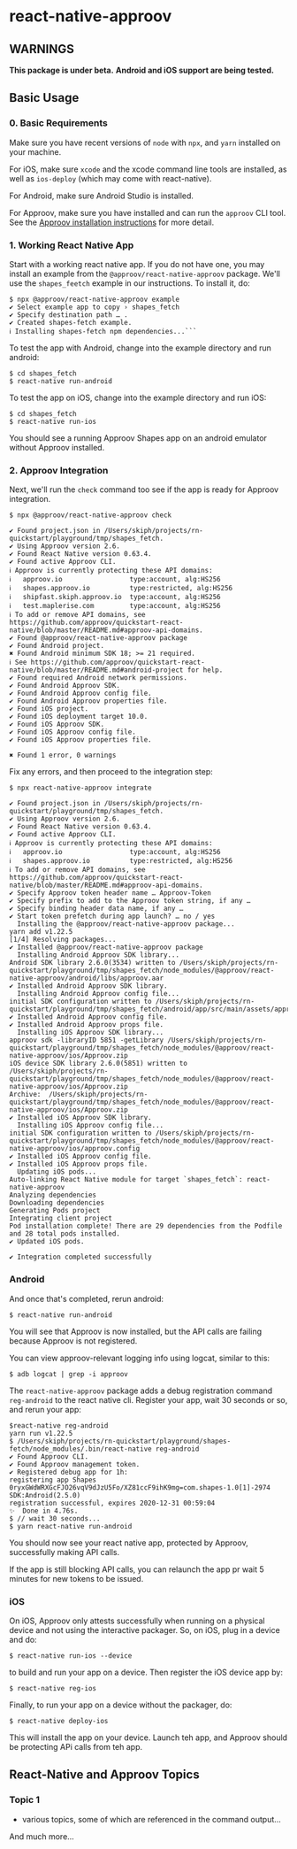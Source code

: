 # react-native-approov

## WARNINGS

**This package is under beta.**
**Android and iOS support are being tested.**

## Basic Usage

### 0. Basic Requirements

Make sure you have recent versions of `node` with `npx`, and `yarn` installed on your machine.

For iOS, make sure `xcode` and the xcode command line tools are installed, as well as `ios-deploy` (which may come with react-native).

For Android, make sure Android Studio is installed.

For Approov, make sure you have installed and can run the `approov` CLI tool. See the
[Approov installation instructions](https://approov.io/docs/latest/approov-installation/) for more detail.

### 1. Working React Native App

Start with a working react native app. If you do not have one, you may install an example from the 
`@approov/react-native-approov` package. We'll use the `shapes_feetch` example in our instructions. To install it, do:

```
$ npx @approov/react-native-approov example
✔ Select example app to copy › shapes_fetch
✔ Specify destination path … .
✔ Created shapes-fetch example.
ℹ Installing shapes-fetch npm dependencies...```
```

To test the app with Android, change into the example directory and run android:

```
$ cd shapes_fetch
$ react-native run-android
```

To test the app on iOS, change into the example directory and run iOS:

```
$ cd shapes_fetch
$ react-native run-ios
```

You should see a running Approov Shapes app on an android emulator without Approov installed.

### 2. Approov Integration

Next, we'll run the `check` command too see if the app is ready for Approov integration.

```
$ npx @approov/react-native-approov check
   
✔ Found project.json in /Users/skiph/projects/rn-quickstart/playground/tmp/shapes_fetch.
✔ Using Approov version 2.6.
✔ Found React Native version 0.63.4.
✔ Found active Approov CLI.
ℹ Approov is currently protecting these API domains:
ℹ   approov.io                 type:account, alg:HS256
ℹ   shapes.approov.io          type:restricted, alg:HS256
ℹ   shipfast.skiph.approov.io  type:account, alg:HS256
ℹ   test.maplerise.com         type:account, alg:HS256
ℹ To add or remove API domains, see https://github.com/approov/quickstart-react-native/blob/master/README.md#approov-api-domains.
✔ Found @approov/react-native-approov package
✔ Found Android project.
✖ Found Android minimum SDK 18; >= 21 required.
ℹ See https://github.com/approov/quickstart-react-native/blob/master/README.md#android-project for help.
✔ Found required Android network permissions.
✔ Found Android Approov SDK.
✔ Found Android Approov config file.
✔ Found Android Approov properties file.
✔ Found iOS project.
✔ Found iOS deployment target 10.0.
✔ Found iOS Approov SDK.
✔ Found iOS Approov config file.
✔ Found iOS Approov properties file.
   
✖ Found 1 error, 0 warnings
```

Fix any errors, and then proceed to the integration step:

```
$ npx react-native-approov integrate
   
✔ Found project.json in /Users/skiph/projects/rn-quickstart/playground/tmp/shapes_fetch.
✔ Using Approov version 2.6.
✔ Found React Native version 0.63.4.
✔ Found active Approov CLI.
ℹ Approov is currently protecting these API domains:
ℹ   approov.io                 type:account, alg:HS256
ℹ   shapes.approov.io          type:restricted, alg:HS256
ℹ To add or remove API domains, see https://github.com/approov/quickstart-react-native/blob/master/README.md#approov-api-domains.
✔ Specify Approov token header name … Approov-Token
✔ Specify prefix to add to the Approov token string, if any … 
✔ Specify binding header data name, if any … 
✔ Start token prefetch during app launch? … no / yes
  Installing the @approov/react-native-approov package...
yarn add v1.22.5
[1/4] Resolving packages...
✔ Installed @approov/react-native-approov package
  Installing Android Approov SDK library...
Android SDK library 2.6.0(3534) written to /Users/skiph/projects/rn-quickstart/playground/tmp/shapes_fetch/node_modules/@approov/react-native-approov/android/libs/approov.aar
✔ Installed Android Approov SDK library.
  Installing Android Approov config file...
initial SDK configuration written to /Users/skiph/projects/rn-quickstart/playground/tmp/shapes_fetch/android/app/src/main/assets/approov.config
✔ Installed Android Approov config file.
✔ Installed Android Approov props file.
  Installing iOS Approov SDK library...
approov sdk -libraryID 5851 -getLibrary /Users/skiph/projects/rn-quickstart/playground/tmp/shapes_fetch/node_modules/@approov/react-native-approov/ios/Approov.zip
iOS device SDK library 2.6.0(5851) written to /Users/skiph/projects/rn-quickstart/playground/tmp/shapes_fetch/node_modules/@approov/react-native-approov/ios/Approov.zip
Archive:  /Users/skiph/projects/rn-quickstart/playground/tmp/shapes_fetch/node_modules/@approov/react-native-approov/ios/Approov.zip
✔ Installed iOS Approov SDK library.
  Installing iOS Approov config file...
initial SDK configuration written to /Users/skiph/projects/rn-quickstart/playground/tmp/shapes_fetch/node_modules/@approov/react-native-approov/ios/approov.config
✔ Installed iOS Approov config file.
✔ Installed iOS Approov props file.
  Updating iOS pods...
Auto-linking React Native module for target `shapes_fetch`: react-native-approov
Analyzing dependencies
Downloading dependencies
Generating Pods project
Integrating client project
Pod installation complete! There are 29 dependencies from the Podfile and 28 total pods installed.
✔ Updated iOS pods.
   
✔ Integration completed successfully
```

### Android

And once that's completed, rerun android:

```
$ react-native run-android
```

You will see that Approov is now installed, but the API calls are failing because Approov is not registered.

You can view approov-relevant logging info using logcat, similar to this:

```
$ adb logcat | grep -i approov
```

The `react-native-approov` package adds a debug registration command `reg-android` to the react native cli.
Register your app, wait 30 seconds or so, and rerun your app:

```
$react-native reg-android
yarn run v1.22.5
$ /Users/skiph/projects/rn-quickstart/playground/shapes-fetch/node_modules/.bin/react-native reg-android
✔ Found Approov CLI.
✔ Found Approov management token.
✔ Registered debug app for 1h:
registering app Shapes
0ryxGWdWRXGcFJO26vqV9dJzU5Fo/XZ81ccF9ihK9mg=com.shapes-1.0[1]-2974  SDK:Android(2.5.0)
registration successful, expires 2020-12-31 00:59:04
✨  Done in 4.76s.
$ // wait 30 seconds...
$ yarn react-native run-android
```

You should now see your react native app, protected by Approov, successfully making API calls.

If the app is still blocking API calls, you can relaunch the app pr wait 5 minutes for new tokens to be issued.

### iOS

On iOS, Approov only attests successfully when running on a physical device and not using the interactive packager. So, on iOS, plug in a device and do:

```
$ react-native run-ios --device
```

to build and run your app on a device. Then register the iOS device app by:

```
$ react-native reg-ios
```

Finally, to run your app on a device without the packager, do:

```
$ react-native deploy-ios
```

This will install the app on your device. Launch teh app, and Approov should be protecting APi calls from teh app.

## React-Native and Approov Topics

### Topic 1

- various topics, some of which are referenced in the command output...

And much more...
